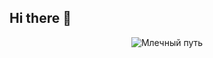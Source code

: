 ## Hi there 👋

<div class="header" align="center">
    <img src="https://i.giphy.com/media/v1.Y2lkPTc5MGI3NjExeGZqMnNtbXN2MXRsYTZwc3M2cGZ0NzJsZ2VzemY0ODQ2MjZ3MHB3YyZlcD12MV9pbnRlcm5hbF9naWZfYnlfaWQmY3Q9Zw/11kn6DFp9BNqWA/giphy.gif" alt="Млечный путь">
</div>

